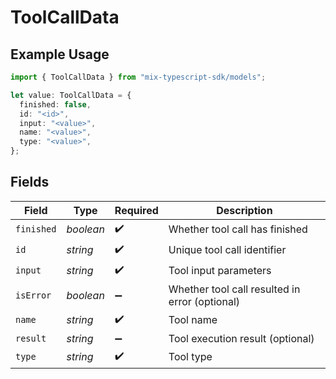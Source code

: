 # ToolCallData

## Example Usage

```typescript
import { ToolCallData } from "mix-typescript-sdk/models";

let value: ToolCallData = {
  finished: false,
  id: "<id>",
  input: "<value>",
  name: "<value>",
  type: "<value>",
};
```

## Fields

| Field                                          | Type                                           | Required                                       | Description                                    |
| ---------------------------------------------- | ---------------------------------------------- | ---------------------------------------------- | ---------------------------------------------- |
| `finished`                                     | *boolean*                                      | :heavy_check_mark:                             | Whether tool call has finished                 |
| `id`                                           | *string*                                       | :heavy_check_mark:                             | Unique tool call identifier                    |
| `input`                                        | *string*                                       | :heavy_check_mark:                             | Tool input parameters                          |
| `isError`                                      | *boolean*                                      | :heavy_minus_sign:                             | Whether tool call resulted in error (optional) |
| `name`                                         | *string*                                       | :heavy_check_mark:                             | Tool name                                      |
| `result`                                       | *string*                                       | :heavy_minus_sign:                             | Tool execution result (optional)               |
| `type`                                         | *string*                                       | :heavy_check_mark:                             | Tool type                                      |